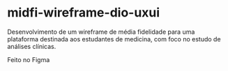 # midfi-wireframe-dio-uxui

Desenvolvimento de um wireframe de média fidelidade para uma plataforma destinada aos estudantes de medicina, com foco no estudo de análises clínicas. 

Feito no Figma
